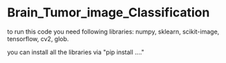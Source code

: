# Brain_Tumor_image_Classification

to run this code you need following libraries:
numpy,
sklearn,
scikit-image,
tensorflow,
cv2,
glob.

you can install all the libraries via "pip install ...."

